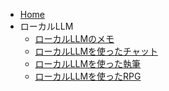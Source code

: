 <!-- docs/_sidebar.md -->

* [Home](/)
* ローカルLLM
  * [ローカルLLMのメモ](llm/lllm_memo.md)
  * [ローカルLLMを使ったチャット](llm/lllm_chat.md)
  * [ローカルLLMを使った執筆](llm/lllm_story.md)
  * [ローカルLLMを使ったRPG](llm/lllm_rpg.md)